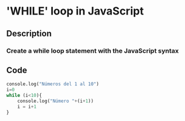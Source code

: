 # 'WHILE' loop in JavaScript
## Description
### Create a while loop statement with the JavaScript syntax
## Code
```Python
console.log("Números del 1 al 10")
i=0
while (i<10){
    console.log("Número "+(i+1))
    i = i+1
}
```

